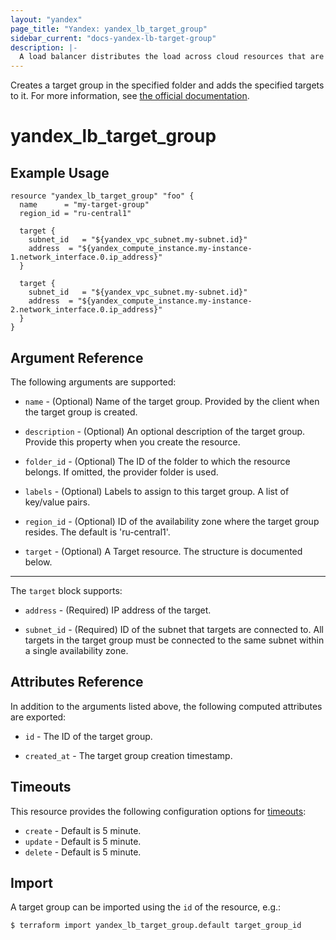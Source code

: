 ```yaml
---
layout: "yandex"
page_title: "Yandex: yandex_lb_target_group"
sidebar_current: "docs-yandex-lb-target-group"
description: |-
  A load balancer distributes the load across cloud resources that are combined into a target group.
---
```


Creates a target group in the specified folder and adds the specified targets to it. 
For more information, see [the official documentation](https://cloud.yandex.com/docs/load-balancer/concepts/target-resources).

# yandex\_lb\_target\_group

## Example Usage

```hcl
resource "yandex_lb_target_group" "foo" {
  name      = "my-target-group"
  region_id = "ru-central1"

  target {
    subnet_id   = "${yandex_vpc_subnet.my-subnet.id}"
    address  = "${yandex_compute_instance.my-instance-1.network_interface.0.ip_address}"
  }

  target {
    subnet_id   = "${yandex_vpc_subnet.my-subnet.id}"
    address  = "${yandex_compute_instance.my-instance-2.network_interface.0.ip_address}"
  }
}
```

## Argument Reference

The following arguments are supported:

* `name` - (Optional) Name of the target group. Provided by the client when the target group is created.

* `description` - (Optional) An optional description of the target group. Provide this property when
you create the resource.

* `folder_id` - (Optional) The ID of the folder to which the resource belongs.
If omitted, the provider folder is used.

* `labels` - (Optional) Labels to assign to this target group. A list of key/value pairs.

* `region_id` - (Optional) ID of the availability zone where the target group resides. 
The default is 'ru-central1'.

* `target` - (Optional) A Target resource. The structure is documented below.

---

The `target` block supports:

* `address` - (Required) IP address of the target.

* `subnet_id` - (Required) ID of the subnet that targets are connected to. 
All targets in the target group must be connected to the same subnet within a single availability zone. 

## Attributes Reference

In addition to the arguments listed above, the following computed attributes are exported:

* `id` - The ID of the target group.

* `created_at` - The target group creation timestamp.

## Timeouts

This resource provides the following configuration options for 
[timeouts](/docs/configuration/resources.html#timeouts):

- `create` - Default is 5 minute.
- `update` - Default is 5 minute.
- `delete` - Default is 5 minute.

## Import

A target group can be imported using the `id` of the resource, e.g.:

```
$ terraform import yandex_lb_target_group.default target_group_id
```
